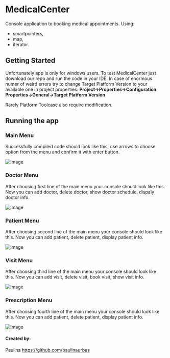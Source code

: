 # MedicalCenter
Console application to booking medical appointments.
Using: 
- smartpointers,
- map, 
- iterator. 
## Getting Started 
Unfortunately app is only for windows users.
To test MedicalCenter just download our repo and run the code in your IDE. In case of enormous numer of weird errors try to change Target Platform Version to your available one in project properties.
**Project->Properties->Configuration Properties->General->Target Platform Version**

Rarely Platform Toolcase also require modification.  
## Running the app
### Main Menu
Successfully compiled code should look like this, use arrows to choose option from the menu and confirm it with enter button. 



![image](https://user-images.githubusercontent.com/32485281/60770514-b2d38780-a0db-11e9-9b60-1ab058c0af43.png)


### Doctor Menu
After choosing first line of the main menu your console should look like this. Now you can add doctor, delete doctor, 
show doctor schedule, dispaly doctor info.




 ![image](https://user-images.githubusercontent.com/32485281/60770530-034ae500-a0dc-11e9-9fdb-617abba22c31.png)

### Patient Menu
After choosing second line of the main menu your console should look like this. Now you can add patient, delete patient, display patient info.




![image](https://user-images.githubusercontent.com/32485281/60770673-f202d800-a0dd-11e9-93b0-59e18717c2c4.png)

### Visit Menu
After choosing third line of the main menu your console should look like this. Now you can add visit, delete visit, book visit, show visit info.




![image](https://user-images.githubusercontent.com/32485281/60770696-473ee980-a0de-11e9-97ad-13918ebfb0e0.png)

### Prescription Menu
After choosing fourth line of the main menu your console should look like this. Now you can add patient, delete patient, display patient info.

![image](https://user-images.githubusercontent.com/32485281/60770728-9f75eb80-a0de-11e9-9652-4004f48a3079.png)


#### Created by:
Paulina https://github.com/paulinaurbas
